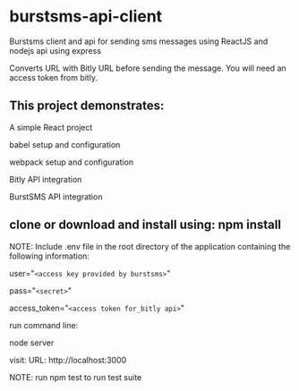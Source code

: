 # burstsms-api-client
Burstsms client and api for sending sms messages using ReactJS and nodejs api using express

Converts URL with Bitly URL before sending the message. You will need an access token from bitly.



## This project demonstrates:

A simple React project

babel setup and configuration

webpack setup and configuration

Bitly API integration 

BurstSMS API integration




## clone or download and install using: npm install

NOTE: Include .env file in the root directory of the application containing the following information:

user="`<access key provided by burstsms>`"

pass="`<secret>`"

access_token="`<access token for_bitly api>`"


run command line:

node server

visit:
URL: http://localhost:3000

NOTE: run npm test to run test suite
